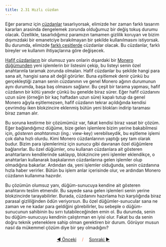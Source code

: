 ```yaml
---
title: 2.31 Hızlı cüzdan
---
```


Eğer paramız için [cüzdanlar](2.14_wallets.md) tasarlıyorsak, elimizde
her zaman farklı tasarım kararları arasinda dengelemek zorunda
olduğumuz bir değiş tokuş durumu olacak.  Özellikle, tasarlıdığımız
paramızın tamamen gizlilik koruyan ve bizim dışımızdaki bir emanetciye
bırakılmayan bir şekilde kullanılmasını istiyorsak.  Bu durumda,
elimizde [farklı çeşitlerde](2.28_full_wallet.md) cüzdanlar olacak.
Bu cüzdanlar, farklı bireyler ve kullanım ihtiyaçlarına göre
değişecek.

[Hafif
cüzdanların](1-kullanicilar-icin-kilavuz/1.02_get_a_monero_wallet.md)
bir olumsuz yanı onlarin dışardaki bir [Monero
düğümunden](2.25_nodes.md) yeni işlemlerin bir listesini çekip, bu
listeyi senin özel anahtarınla taramak zorunda olmaları.  Hafif
cüzdanlar bu şekilde hangi para sana ait, hangisi sana ait değil
görürler.  Buna *eşitlemek* denir çünkü bu gerçekleştiği zaman senin
cüzdanının ve genel Monero ağının durumunun aynı durumda, başa baş
olmasını sağlanır.  Bu çeşit bir tarama yapması, hafif cüzdanın bir
kötü yanıdır çünkü bu genelde biraz sürer.  Eğer hafif cüzdanını uzun
süre (örneğin bir kaç haftadan uzun süre) kapalı tutup da genel Monero
ağıyla eşitlemezsen, hafif cüzdanın tekrar açıldığında kendisi
çevrimdışı iken blokzincire eklenmiş bütün yeni blokları indirip
taraması biraz zaman alır.

Bu soruna kestirme bir çözümümüz var, fakat kendisi biraz vasat bir
çözüm.  Eğer bağlandığımız düğüme, bize gelen işlemlere bizim yerine
bakabilmesi için, *gösteren anahtarımızı* (ing.: view-key)
verebilseydik, bu eşitleme işlemi çok daha hızlı olurdu.  Kimi Monero
cüzdanlarının yaptığı şey tam olarak budur.  Bizim para işlemlerimiz
için *sunucu* gibi davranan özel düğümlere bağlanırlar.  Bu özel
düğümler, onu kullanan cüzdanlara ait gösteren anahtarlarını
kendilerinde saklayıp, blokzincire yeni işlemler eklendikçe, o
anahtarları kullanarak başkalarının cüzdanlarına gelen işlemler olup
olmadığına bakarlar.  Ardından da, yeni işlemler olduğunda, senin
cüzdanına hızla haber verirler.  Bütün bu işlem anlar içerisinde olur,
ve ardından Monero cüzdanın kullanıma hazırdır.

Bu çözümün olumsuz yanı, düğüm-sunucuya kendine ait gösteren
anahtarını teslim etmendir.  Bu sayede sana gelen işlemleri senin
yerine blokzincirde tarayabilirler.  Burada, cüzdanını hazırlama hızı
karşılığında biraz parasal gizliliğinden ödün veriyorsun.  Bu özel
düğümler-sunucular sana ne zaman ve ne kadar para geldiğini
görebilirler, bu sebeple o düğüm-sunucunun sahibinin bu sırrı
tutabileceğinden emin ol.  Bu durumda, senin bu düğüm-sunucuyu
kendinin çalıştırman en iyisi olur.  Fakat bu da senin doğru teknik
yeteneklere sahip olman gerektiren bir durum.  Görüyor musun nasıl da
mükemmel çözüm diye bir şey olmadığını?



<p align='center' style='margin-top: 1.5em;'><span style='margin-right: 1em;'><a href="./2.30_subaddresses.md">◄ Önceki</a></span> <span style='color: #ff774d;'>/</span> <span style='margin-left: 1em;'><a href="./2.32_utxos.md">Sonraki ►</a></span></p>
